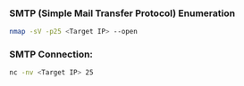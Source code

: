 ### SMTP (Simple Mail Transfer Protocol) Enumeration
```bash
nmap -sV -p25 <Target IP> --open
```

### SMTP Connection:
```bash
nc -nv <Target IP> 25
```
